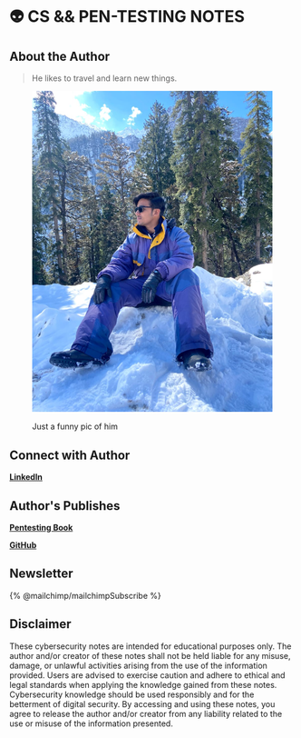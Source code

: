 # 👽 CS && PEN-TESTING NOTES

## About the Author

> He likes to travel and learn new things.

<figure><img src=".gitbook/assets/IMG-20221111-WA0010.jpg" alt=""><figcaption><p>Just a funny pic of him</p></figcaption></figure>

## Connect with Author

[**LinkedIn**](https://www.linkedin.com/in/iamrohandas/)

## Author's Publishes

[**Pentesting Book**](https://pentest.whitehatlabs.tech/)

[**GitHub**](https://github.com/3ls3if)

## Newsletter

{% @mailchimp/mailchimpSubscribe %}

## Disclaimer

These cybersecurity notes are intended for educational purposes only. The author and/or creator of these notes shall not be held liable for any misuse, damage, or unlawful activities arising from the use of the information provided. Users are advised to exercise caution and adhere to ethical and legal standards when applying the knowledge gained from these notes. Cybersecurity knowledge should be used responsibly and for the betterment of digital security. By accessing and using these notes, you agree to release the author and/or creator from any liability related to the use or misuse of the information presented.

